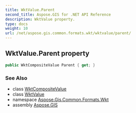 ```yaml
---
title: WktValue.Parent
second_title: Aspose.GIS for .NET API Reference
description: WktValue property. 
type: docs
weight: 10
url: /net/aspose.gis.common.formats.wkt/wktvalue/parent/
---
```

## WktValue.Parent property

```csharp
public WktCompositeValue Parent { get; }
```

### See Also

* class [WktCompositeValue](../../wktcompositevalue/)
* class [WktValue](../)
* namespace [Aspose.Gis.Common.Formats.Wkt](../../wktvalue/)
* assembly [Aspose.GIS](../../../)



